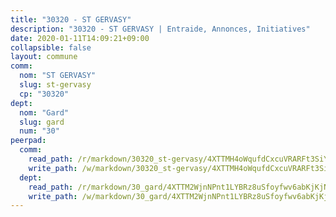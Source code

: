 ```yaml
---
title: "30320 - ST GERVASY"
description: "30320 - ST GERVASY | Entraide, Annonces, Initiatives"
date: 2020-01-11T14:09:21+09:00
collapsible: false
layout: commune
comm:
  nom: "ST GERVASY"
  slug: st-gervasy
  cp: "30320"
dept:
  nom: "Gard"
  slug: gard
  num: "30"
peerpad:
  comm:
    read_path: /r/markdown/30320_st-gervasy/4XTTMH4oWqufdCxcuVRARFt3SiY4P7HRbbuTJUQLJZhhrKPby
    write_path: /w/markdown/30320_st-gervasy/4XTTMH4oWqufdCxcuVRARFt3SiY4P7HRbbuTJUQLJZhhrKPby-K3TgULWWv5hcRzeRTfpnA5VYsmBCfuAD7AWWTKSFuxwJ1XaEqLdrgt5yBmjsqqNH6BVuMmE42yCQ8uWsewkeP4hfbNrpo94fT4x545EyoCYw3Us3LQk3rF2uRC5bd6Jn1DrPUtLs
  dept:
    read_path: /r/markdown/30_gard/4XTTM2WjnNPnt1LYBRz8uSfoyfwv6abKjKjNdBGxuvymmgvkj
    write_path: /w/markdown/30_gard/4XTTM2WjnNPnt1LYBRz8uSfoyfwv6abKjKjNdBGxuvymmgvkj-K3TgUpCvFefN2LRJ7huXqVovWWqmjJgEMWkVs9s4fhfrGjyZZK9z4gxyddycCKs6S9BWFUcJqqZYCKuxj79SWNiGiob7Xchr25rMmkVQhAFrAwBxAqY3T99GTsQfKxLrXrnx3pGK
---
```


